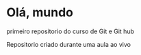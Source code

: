 # Olá, mundo
 primeiro repositorio do curso de Git e Git hub

 Repositorio criado durante uma aula ao vivo
